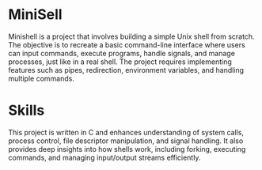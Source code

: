 # MiniSell

Minishell is a project that involves building a simple Unix shell from scratch. The objective is to recreate a basic command-line interface where users can input commands, execute programs, handle signals, and manage processes, just like in a real shell. The project requires implementing features such as pipes, redirection, environment variables, and handling multiple commands.


# Skills

This project is written in C and enhances understanding of system calls, process control, file descriptor manipulation, and signal handling. It also provides deep insights into how shells work, including forking, executing commands, and managing input/output streams efficiently.